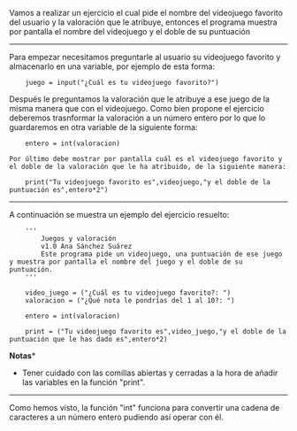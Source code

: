 Vamos a realizar un ejercicio el cual pide el nombre del videojuego favorito del usuario y la valoración que le atribuye, entonces el programa muestra por pantalla el nombre del videojuego y el doble de su puntuación

---
    
Para empezar necesitamos preguntarle al usuario su videojuego favorito y almacenarlo en una variable, por ejemplo de esta forma:

```
	juego = input("¿Cuál es tu videojuego favorito?")

```

Después le preguntamos la valoración que le atribuye a ese juego de la misma manera que con el videojuego.
    Como bien propone el ejercicio deberemos trasnformar la valoración a un número entero por lo que lo guardaremos en otra variable de la siguiente forma:

```
	entero = int(valoracion)
```

    Por último debe mostrar por pantalla cuál es el videojuego favorito y el doble de la valoración que le ha atribuido, de la siguiente manera:

```
	print("Tu videojuego favorito es",videojuego,"y el doble de la puntuación es",entero*2")
```
---

A continuación se muestra un ejemplo del ejercicio resuelto:

```
	'''
		Juegos y valoración
		v1.0 Ana Sánchez Suárez
		Este programa pide un videojuego, una puntuación de ese juego y muestra por pantalla el nombre del juego y el doble de su puntuación.
	'''
	
	video_juego = ("¿Cuál es tu videojuego favorito?: ")
	valoracion = ("¿Qué nota le pondrías del 1 al 10?: ")
	
	entero = int(valoracion)
	
	print = ("Tu videojuego favorito es",video_juego,"y el doble de la puntuación que le has dado es",entero*2)
```

**Notas***

- Tener cuidado con las comillas abiertas y cerradas a la hora de añadir las variables en la función "print".

---

Como hemos visto, la función "int" funciona para convertir una cadena de caracteres a un número entero pudiendo así operar con él.
